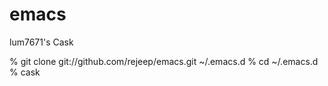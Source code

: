 # emacs
lum7671's Cask

% git clone git://github.com/rejeep/emacs.git ~/.emacs.d
% cd ~/.emacs.d
% cask
